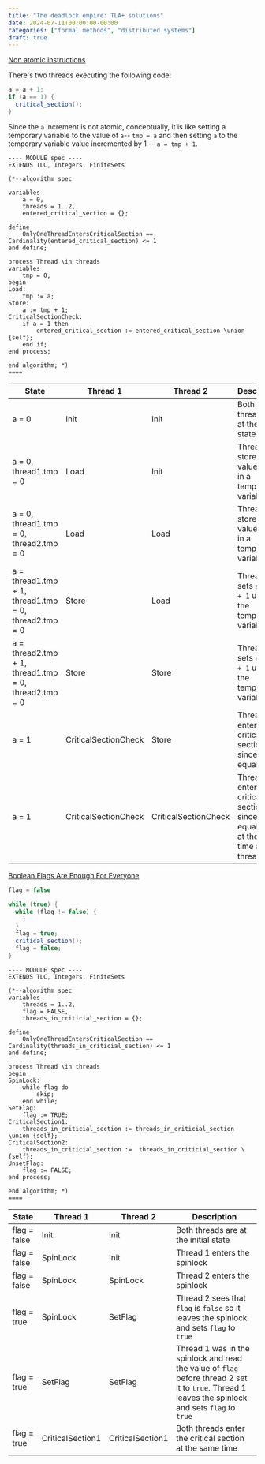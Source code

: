 ```yaml
---
title: "The deadlock empire: TLA+ solutions"
date: 2024-07-11T00:00:00-00:00
categories: ["formal methods", "distributed systems"]
draft: true
---
```


[Non atomic instructions](https://deadlockempire.github.io/#T2-Expansion)

There's two threads executing the following code:

```c#
a = a + 1;
if (a == 1) {
  critical_section();
}
```

Since the `a` increment is not atomic, conceptually, it is like setting a temporary variable to the value of `a`-- `tmp = a` and then setting `a` to the temporary variable value incremented by 1 -- `a = tmp + 1`.

```tlaplus
---- MODULE spec ----
EXTENDS TLC, Integers, FiniteSets

(*--algorithm spec

variables 
    a = 0,
    threads = 1..2,
    entered_critical_section = {};

define
    OnlyOneThreadEntersCriticalSection == Cardinality(entered_critical_section) <= 1
end define;

process Thread \in threads
variables 
    tmp = 0;
begin
Load:
    tmp := a;
Store:
    a := tmp + 1;
CriticalSectionCheck:
    if a = 1 then
        entered_critical_section := entered_critical_section \union {self};
    end if; 
end process;

end algorithm; *)
====
```

| State | Thread 1 | Thread 2 | Description |
--- | --- | --- | --- |
| a = 0 | Init | Init | Both threads are at the initial state |
| a = 0, thread1.tmp = 0 | Load | Init | Thread 1 stores the value of `a` in a temporary variable |
| a = 0, thread1.tmp = 0, thread2.tmp = 0 | Load | Load | Thread 2 stores the value of `a` in a temporary variable |
| a = thread1.tmp + 1, thread1.tmp = 0, thread2.tmp = 0 | Store | Load | Thread 1 sets `a` to `0 + 1` using the temporary variable |
| a = thread2.tmp + 1, thread1.tmp = 0, thread2.tmp = 0 | Store | Store | Thread 2 sets `a` to `0 + 1` using the temporary variable |
| a = 1 | CriticalSectionCheck | Store | Thread 1 enters the critical section since `a` is equal to `1` |
| a = 1 | CriticalSectionCheck | CriticalSectionCheck | Thread 2 enters the critical section since `a` is equal to `1` at the same time as thread 1 | 

[Boolean Flags Are Enough For Everyone](https://deadlockempire.github.io/#2-flags)

```c#
flag = false

while (true) {
  while (flag != false) {
    ;
  }
  flag = true;
  critical_section();
  flag = false;
}
```

```tlaplus
---- MODULE spec ----
EXTENDS TLC, Integers, FiniteSets

(*--algorithm spec
variables 
    threads = 1..2,
    flag = FALSE,
    threads_in_criticial_section = {};

define
    OnlyOneThreadEntersCriticalSection == Cardinality(threads_in_criticial_section) <= 1
end define;

process Thread \in threads
begin
SpinLock:
    while flag do
        skip;
    end while;
SetFlag:
    flag := TRUE;
CriticalSection1:
    threads_in_criticial_section := threads_in_criticial_section \union {self};
CriticalSection2:
    threads_in_criticial_section :=  threads_in_criticial_section \ {self};
UnsetFlag:
    flag := FALSE;
end process;

end algorithm; *)
====
```

| State | Thread 1    | Thread 2 | Description |
| ------| ----------- | ---------| ------------|
| flag = false | Init | Init | Both threads are at the initial state |
| flag = false | SpinLock | Init | Thread 1 enters the spinlock |
| flag = false | SpinLock | SpinLock | Thread 2 enters the spinlock |
| flag = true | SpinLock | SetFlag | Thread 2 sees that `flag` is `false` so it leaves the spinlock and sets `flag` to `true` |
| flag = true | SetFlag | SetFlag | Thread 1 was in the spinlock and read the value of `flag` before thread 2 set it to `true`. Thread 1 leaves the spinlock and sets `flag` to `true` |
| flag = true | CriticalSection1 | CriticalSection1 | Both threads enter the critical section at the same time |

